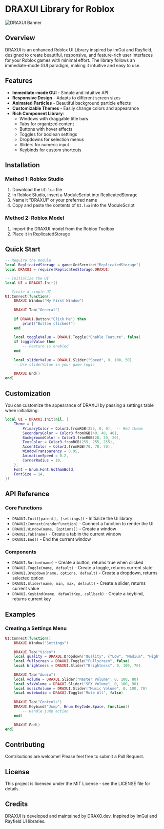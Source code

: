 # DRAXUI Library for Roblox

![DRAXUI Banner]([https://github.com/yourusername/DRAXUI/raw/main/assets/banner.svg](https://github.com/DRAXOSERVICES/DRAXUI/blob/main/banner.svg))

## Overview

DRAXUI is an enhanced Roblox UI Library inspired by ImGui and Rayfield, designed to create beautiful, responsive, and feature-rich user interfaces for your Roblox games with minimal effort. The library follows an immediate-mode GUI paradigm, making it intuitive and easy to use.

## Features

- **Immediate-mode GUI** - Simple and intuitive API
- **Responsive Design** - Adapts to different screen sizes
- **Animated Particles** - Beautiful background particle effects
- **Customizable Themes** - Easily change colors and appearance
- **Rich Component Library**:
  - Windows with draggable title bars
  - Tabs for organized content
  - Buttons with hover effects
  - Toggles for boolean settings
  - Dropdowns for selection menus
  - Sliders for numeric input
  - Keybinds for custom shortcuts

## Installation

### Method 1: Roblox Studio

1. Download the `UI.lua` file
2. In Roblox Studio, insert a ModuleScript into ReplicatedStorage
3. Name it "DRAXUI" or your preferred name
4. Copy and paste the contents of `UI.lua` into the ModuleScript

### Method 2: Roblox Model

1. Import the DRAXUI model from the Roblox Toolbox
2. Place it in ReplicatedStorage

## Quick Start

```lua
-- Require the module
local ReplicatedStorage = game:GetService("ReplicatedStorage")
local DRAXUI = require(ReplicatedStorage.DRAXUI)

-- Initialize the UI
local UI = DRAXUI.Init()

-- Create a simple UI
UI:Connect(function()
    DRAXUI.Window("My First Window")
    
    DRAXUI.Tab("General")
    
    if DRAXUI.Button("Click Me") then
        print("Button clicked!")
    end
    
    local toggleValue = DRAXUI.Toggle("Enable Feature", false)
    if toggleValue then
        -- Feature is enabled
    end
    
    local sliderValue = DRAXUI.Slider("Speed", 0, 100, 50)
    -- Use sliderValue in your game logic
    
    DRAXUI.End()
end)
```

## Customization

You can customize the appearance of DRAXUI by passing a settings table when initializing:

```lua
local UI = DRAXUI.Init(nil, {
    Theme = {
        PrimaryColor = Color3.fromRGB(255, 0, 0),  -- Red theme
        SecondaryColor = Color3.fromRGB(40, 40, 40),
        BackgroundColor = Color3.fromRGB(20, 20, 20),
        TextColor = Color3.fromRGB(255, 255, 255),
        AccentColor = Color3.fromRGB(70, 70, 70),
        WindowTransparency = 0.95,
        AnimationSpeed = 0.2,
        CornerRadius = 10,
    },
    Font = Enum.Font.GothamBold,
    FontSize = 14,
})
```

## API Reference

### Core Functions

- `DRAXUI.Init([parent], [settings])` - Initialize the UI library
- `DRAXUI:Connect(renderFunction)` - Connect a function to render the UI
- `DRAXUI.Window(name, [options])` - Create a window
- `DRAXUI.Tab(name)` - Create a tab in the current window
- `DRAXUI.End()` - End the current window

### Components

- `DRAXUI.Button(name)` - Create a button, returns true when clicked
- `DRAXUI.Toggle(name, default)` - Create a toggle, returns current state
- `DRAXUI.Dropdown(name, options, default)` - Create a dropdown, returns selected option
- `DRAXUI.Slider(name, min, max, default)` - Create a slider, returns current value
- `DRAXUI.Keybind(name, defaultKey, callback)` - Create a keybind, returns current key

## Examples

### Creating a Settings Menu

```lua
UI:Connect(function()
    DRAXUI.Window("Settings")
    
    DRAXUI.Tab("Video")
    local quality = DRAXUI.Dropdown("Quality", {"Low", "Medium", "High"}, "Medium")
    local fullscreen = DRAXUI.Toggle("Fullscreen", false)
    local brightness = DRAXUI.Slider("Brightness", 0, 100, 70)
    
    DRAXUI.Tab("Audio")
    local volume = DRAXUI.Slider("Master Volume", 0, 100, 80)
    local sfxVolume = DRAXUI.Slider("SFX Volume", 0, 100, 90)
    local musicVolume = DRAXUI.Slider("Music Volume", 0, 100, 70)
    local muteAudio = DRAXUI.Toggle("Mute All", false)
    
    DRAXUI.Tab("Controls")
    DRAXUI.Keybind("Jump", Enum.KeyCode.Space, function()
        -- Handle jump action
    end)
    
    DRAXUI.End()
end)
```

## Contributing

Contributions are welcome! Please feel free to submit a Pull Request.

## License

This project is licensed under the MIT License - see the LICENSE file for details.

## Credits

DRAXUI is developed and maintained by DRAXO.dev. Inspired by ImGui and Rayfield UI libraries.
